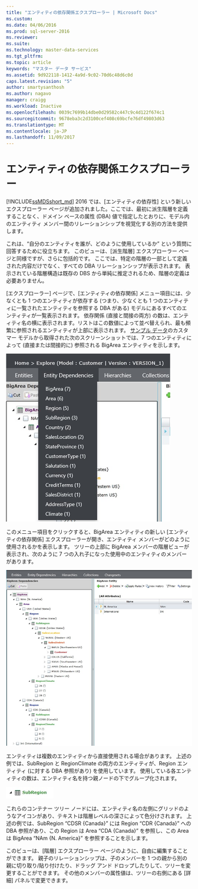 ```yaml
---
title: "エンティティの依存関係エクスプローラー | Microsoft Docs"
ms.custom: 
ms.date: 04/06/2016
ms.prod: sql-server-2016
ms.reviewer: 
ms.suite: 
ms.technology: master-data-services
ms.tgt_pltfrm: 
ms.topic: article
keywords: "マスター データ サービス"
ms.assetid: 9d922118-1412-4a9d-9c02-70d6c48d6c0d
caps.latest.revision: "5"
author: smartysanthosh
ms.author: nagavo
manager: craigg
ms.workload: Inactive
ms.openlocfilehash: 0039c7699b14dbe0d29582c447c9c4d122f674c1
ms.sourcegitcommit: 9678eba3c2d3100cef408c69bcfe76df49803d63
ms.translationtype: MT
ms.contentlocale: ja-JP
ms.lasthandoff: 11/09/2017
---
```

# <a name="entity-dependencies-explorer"></a>エンティティの依存関係エクスプローラー
  
[!INCLUDE[ssMDSshort_md](../includes/ssmdsshort-md.md)] 2016 では、[エンティティの依存性] という新しいエクスプローラー ページが追加されました。ここでは、最初に派生階層を定義することなく、ドメイン ベースの属性 (DBA) 値で指定したとおりに、モデル内のエンティティ メンバー間のリレーションシップを視覚化する別の方法を提供します。   
  
これは、“自分のエンティティを誰が、どのように使用しているか” という質問に回答するために役立ちます。 このビューは、[派生階層] エクスプローラー ページと同様ですが、さらに包括的です。 ここでは、特定の階層の一部として定義された内容だけでなく、すべての DBA リレーションシップが表示されます。 表示されている階層構造は既存の DBS から単純に推定されるため、階層の定義は必要ありません。  
  
[エクスプローラー] ページで、[エンティティの依存関係] メニュー項目には、少なくとも 1 つのエンティティが依存する (つまり、少なくとも 1 つのエンティティに一覧されたエンティティを参照する DBA がある) モデルにあるすべてのエンティティが一覧表示されます。 依存関係 (直接と間接の両方) の数は、エンティティ名の横に表示されます。リストはこの数値によって並べ替えられ、最も頻繁に参照されるエンティティが上部に表示されます。 [サンプル データ](https://msdn.microsoft.com/library/master-data-services-sample.aspx)のカスタマー モデルから取得された次のスクリーンショットでは、7 つのエンティティによって (直接または間接的に) 参照される BigArea エンティティを示します。  
  
![MDS_EntityDependencies_Menu.jpg](../master-data-services/media/mds-entitydependencies-menu-jpg.jpg)  
    
このメニュー項目をクリックすると、BigArea エンティティの新しい [エンティティの依存関係] エクスプローラーが開き、エンティティ メンバーがどのように使用されるかを表示します。 ツリーの上部に BigArea メンバーの階層ビューが表示され、次のように 7 つの入れ子になった使用中のエンティティのメンバーがあります。  
  
![MDS_EntityDependencies_Tree.jpg](../master-data-services/media/mds-entitydependencies-tree-jpg.jpg)  
    
エンティティは複数のエンティティから直接使用される場合があります。 上述の例では、SubRegion と RegionClimate の両方のエンティティが、Region エンティティ (に対する DBA 参照があり) を使用しています。 使用している各エンティティの数は、エンティティ名を持つ親ノードの下でグループ化されます。   
  
![MDS_EntityDependencies_Entity_Node.jpg](../master-data-services/media/mds-entitydependencies-entity-node-jpg.jpg)  
  
これらのコンテナー ツリー ノードには、エンティティ名の左側にグリッドのようなアイコンがあり、テキストは階層レベルの深さによって色分けされます。 上述の例では、SubRegion “CDSR {Canada}” には Region “CDR {Canada}” への DBA 参照があり、この Region は Area “CDA {Canada}” を参照し、この Area は BigArea “NAm {N. America}” を参照することを示します。  
  
このビューは、[階層] エクスプローラー ページのように、自由に編集することができます。 親子のリレーションシップは、子のメンバーを 1 つの親から別の親に切り取り/貼り付けたり、ドラッグ アンド ドロップしたりして、ツリーを変更することができます。 その他のメンバーの属性値は、ツリーの右側にある [詳細] パネルで変更できます。   
  
  
  
  

